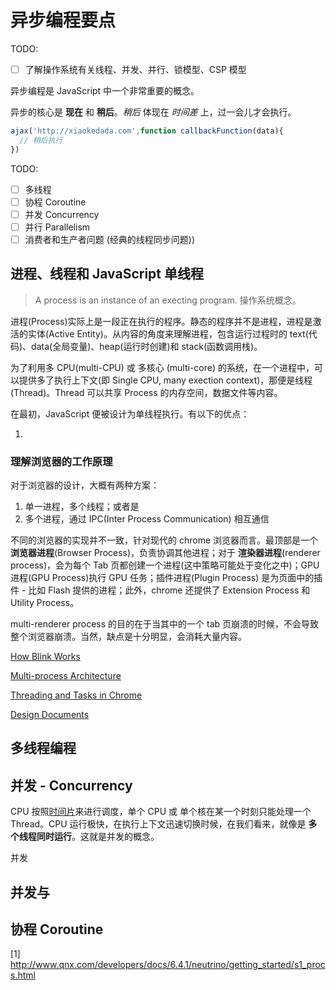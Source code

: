 # 异步编程要点

TODO:

- [ ] 了解操作系统有关线程、并发、并行、锁模型、CSP 模型

异步编程是 JavaScript 中一个非常重要的概念。

异步的核心是 **现在** 和 **稍后**。*稍后* 体现在 *时间差* 上，过一会儿才会执行。

```js
ajax('http://xiaokedada.com',function callbackFunction(data){
  // 稍后执行
})
```

TODO:

- [ ] 多线程
- [ ] 协程 Coroutine
- [ ] 并发 Concurrency
- [ ] 并行 Parallelism
- [ ] 消费者和生产者问题 (经典的线程同步问题))

## 进程、线程和 JavaScript 单线程

> A process is an instance of an execting program. 操作系统概念。

进程(Process)实际上是一段正在执行的程序。静态的程序并不是进程，进程是激活的实体(Active Entity)。从内容的角度来理解进程，包含运行过程时的 text(代码)、data(全局变量)、heap(运行时创建)和 stack(函数调用栈)。

为了利用多 CPU(multi-CPU) 或 多核心 (multi-core) 的系统，在一个进程中，可以提供多了执行上下文(即 Single CPU, many exection context)，那便是线程(Thread)。Thread 可以共享 Process 的内存空间，数据文件等内容。

在最初，JavaScript 便被设计为单线程执行。有以下的优点：

1. 


### 理解浏览器的工作原理

对于浏览器的设计，大概有两种方案：

1. 单一进程，多个线程；或者是
2. 多个进程，通过 IPC(Inter Process Communication) 相互通信

不同的浏览器的实现并不一致，针对现代的 chrome 浏览器而言。最顶部是一个 **浏览器进程**(Browser Process)，负责协调其他进程；对于 **渲染器进程**(renderer process)，会为每个 Tab 页都创建一个进程(这中策略可能处于变化之中)；GPU 进程(GPU Process)执行 GPU 任务；插件进程(Plugin Process) 是为页面中的插件 - 比如 Flash 提供的进程；此外，chrome 还提供了 Extension Process 和 Utility Process。

multi-renderer process 的目的在于当其中的一个 tab 页崩溃的时候，不会导致整个浏览器崩溃。当然，缺点是十分明显，会消耗大量内容。

[How Blink Works](https://docs.google.com/document/d/1aitSOucL0VHZa9Z2vbRJSyAIsAz24kX8LFByQ5xQnUg/edit#heading=h.p8sox77u21on)

[Multi-process Architecture](https://www.chromium.org/developers/design-documents/multi-process-architecture)

[Threading and Tasks in Chrome](https://chromium.googlesource.com/chromium/src/+/lkgr/docs/threading_and_tasks.md#Tasks)

[Design Documents](https://dev.chromium.org/developers/design-documents)

<!-- 系统通过同时运行多个进程或线程，可以实现 *并行计算*(parallel computing)。 -->

## 多线程编程

## 并发 - Concurrency

CPU 按照[时间片]()来进行调度，单个 CPU 或 单个核在某一个时刻只能处理一个 Thread。CPU 运行极快，在执行上下文迅速切换时候，在我们看来，就像是 **多个线程同时运行**。这就是并发的概念。

并发

## 并发与

## 协程 Coroutine





[1] http://www.qnx.com/developers/docs/6.4.1/neutrino/getting_started/s1_procs.html